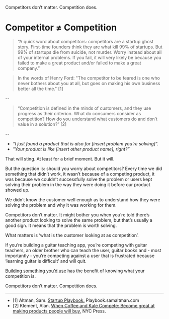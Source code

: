 Competitors don’t matter. Competition does. 
# Competitor ≠ Competition

> “A quick word about competitors: competitors are a startup ghost story. First-time founders think they are what kill 99% of startups. But 99% of startups die from suicide, not murder. Worry instead about all of your internal problems. If you fail, it will very likely be because you failed to make a great product and/or failed to make a great company.” 

> In the words of Henry Ford: "The competitor to be feared is one who never bothers about you at all, but goes on making his own business better all the time." [1]

--

> “Competition is defined in the minds of customers, and they use progress as their criterion. What do consumers consider as competition? How do you understand what customers do and don’t value in a solution?” [2]

--

- *“I just found a product that is also for [insert problem you’re solving]”.* 
- *"Your product is like [insert other product name], right?”*

That will sting. At least for a brief moment. But it will. 

But the question is: should you worry about competitors? Every time we did something that didn’t work, it wasn’t because of a competing product, it was because we couldn’t successfully solve the problem or users kept solving their problem in the way they were doing it before our product showed up. 

We didn’t know the customer well enough as to understand how they were solving the problem and why it was working for them. 

Competitors don’t matter. It might bother you when you’re told there’s another product looking to solve the same problem, but that’s usually a good sign. It means that the problem is worth solving. 

What matters is ‘what is the customer looking at as competition’. 

If you’re building a guitar teaching app, you’re competing with guitar teachers, an older brother who can teach the user, guitar books and - most importantly - you’re competing against a user that is frustrated because ‘learning guitar is difficult’ and will quit. 

<a href="https://altocode.nl/blog/facilitator" target="_blank">Building something you’d use</a> has the benefit of knowing what your competition is.

Competitors don’t matter. Competition does. 

---

- [1] Altman, Sam. <a href="https://playbook.samaltman.com/#:~:text=Worry%20instead%20about%20all%20of,of%20noise%20in%20the%20press." target="_blank">Startup Playbook.</a> Playbook.samaltman.com
- [2] Klement, Alan. <a href="http://www.whencoffeeandkalecompete.com/" target="_blank">When Coffee and Kale Compete: Become great at making products people will buy.</a> NYC Press. 
